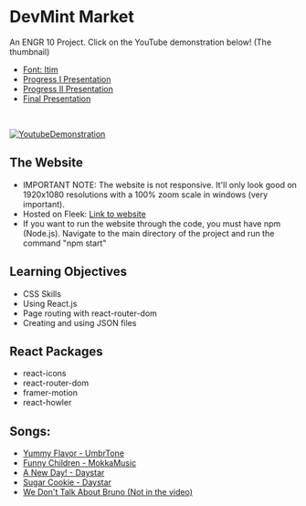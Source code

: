 # DevMint Market
An ENGR 10 Project. Click on the YouTube demonstration below! (The thumbnail)
</br>
- [Font: Itim](https://fonts.google.com/?query=itim&preview.text=Hello%20World&preview.text_type=custom&preview.size=35)
- [Progress I Presentation](https://docs.google.com/presentation/d/1qSJsIGwTeU_YPwr5cqRijnBoBqvGTzQ7Qc2fDEVhKvE/edit#slide=id.p)
- [Progress II Presentation](https://docs.google.com/presentation/d/1oP4NIulaBegiVzlAIvGx4inaRouEsfuIOgoOu2V5RCo/edit?usp=sharing)
- [Final Presentation](https://docs.google.com/presentation/d/16xkR7SEZiC8Xf31vfMLHhvwyUAwBFScDkc2OoJX_QNw/edit?usp=sharing)
</br>

[![YoutubeDemonstration](https://img.youtube.com/vi/Pkrg4p-1nW8/0.jpg)](https://www.youtube.com/watch?v=Pkrg4p-1nW8) </br>

## The Website
- IMPORTANT NOTE: The website is not responsive. It'll only look good on 1920x1080 resolutions with a 100% zoom scale in windows (very important).
- Hosted on Fleek: [Link to website](https://devmintmarket.on.fleek.co/)
- If you want to run the website through the code, you must have npm (Node.js). Navigate to the main directory of the project and run the command "npm start"

## Learning Objectives
- CSS Skills
- Using React.js
- Page routing with react-router-dom
- Creating and using JSON files

## React Packages
- react-icons
- react-router-dom
- framer-motion
- react-howler

## Songs:
- [Yummy Flavor - UmbrTone](https://www.youtube.com/watch?v=tAaFg2u-i2c&t=0s)
- [Funny Children - MokkaMusic](https://www.youtube.com/watch?v=rcczmqOLbFI)
- [A New Day! - Daystar](https://www.youtube.com/watch?v=UzSe0YUd9BM&t=0s)
- [Sugar Cookie - Daystar](https://www.youtube.com/watch?v=jFVguCEVAUs&t=5s)
- [We Don't Talk About Bruno (Not in the video)](https://www.youtube.com/watch?v=XnF08sLuhQA)
